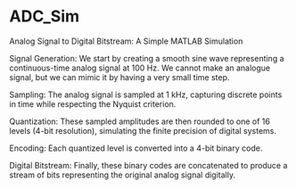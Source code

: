 # ADC_Sim
Analog Signal to Digital Bitstream: A Simple MATLAB Simulation

Signal Generation: We start by creating a smooth sine wave representing a continuous-time analog signal at 100 Hz. We cannot make an analogue signal, but we can mimic it by having a very small time step.

Sampling: The analog signal is sampled at 1 kHz, capturing discrete points in time while respecting the Nyquist criterion.

Quantization: These sampled amplitudes are then rounded to one of 16 levels (4-bit resolution), simulating the finite precision of digital systems.

Encoding: Each quantized level is converted into a 4-bit binary code.

Digital Bitstream: Finally, these binary codes are concatenated to produce a stream of bits representing the original analog signal digitally.
